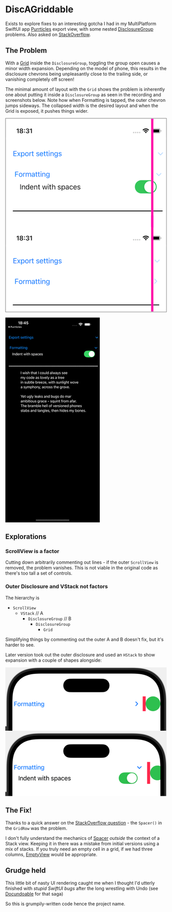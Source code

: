 # DiscAGriddable

Exists to explore fixes to an interesting gotcha I had in my MultiPlatform SwiftUI app [Purrticles][p1] export view, with some nested [DisclosureGroup][a1] problems. Also asked on [StackOverflow][so1].

## The Problem
With a [Grid][a2] inside the `DisclosureGroup`, toggling the group open causes a minor width expansion. Depending on the model of phone, this results in the disclosure chevrons being unpleasantly close to the trailing side, or vanishing completely off screen!

The minimal amount of layout with the `Grid` shows the problem is inherently one about putting it inside a `DisclosureGroup` as seen in the recording and screenshots below. Note how when Formatting is tapped, the outer chevron jumps sideways. The collapsed width is the desired layout and when the Grid is exposed, it pushes things wider.

![Two partial screenshots aligned vertically, with a pink line showing how controls moved sideways when the Formatting group expanded](TwistingBug.png "Two screenshots with alignment to show expansion")

![Gif showing the width changing when Formatting tapped](TwistingBug.gif "Recording of tapping ")

## Explorations

### ScrollView is a factor
Cutting down arbitrarily commenting out lines - if the outer `ScrollView` is removed, the problem vanishes. This is not viable in the original code as there's too tall a set of controls.

### Outer Disclosure and VStack not factors
The hierarchy is 
- `ScrollView`
  - `VStack`  // A
    - `DisclosureGroup`  // B
      - `DisclosureGroup`
        - `Grid`

Simplifying things by commenting out the outer A and B doesn't fix, but it's harder to see.

Later version took out the outer disclosure and used an `HStack` to show expansion with a couple of shapes alongside:

![Two partial screenshots aligned vertically showing circle truncated by expansion resizing](SimplestTwistDemo.png "Simpler view showing resize still happens")


## The Fix!
Thanks to a quick answer on the [StackOverflow question][so1] - the `Spacer()` in the `GridRow` was the problem.

I don't fully understand the mechanics of [Spacer][a3] _outside_ the context of a Stack view. Keeping it in there was a mistake from initial versions using a mix of stacks. If you truly need an empty cell in a grid, if we had three columns, [EmptyView][a4] would be appropriate.

## Grudge held
This little bit of nasty UI rendering caught me when I thought I'd utterly finished with _stupid SwiftUI bugs_ after the long wrestling with Undo (see [Docundoable](../Docundoable/README.md) for that saga)

So this is grumpily-written code hence the project name.

[p1]: https://www.touchgram.com/purrticles
[a1]: https://developer.apple.com/documentation/swiftui/disclosuregroup
[a2]: https://developer.apple.com/documentation/swiftui/grid
[a3]: https://developer.apple.com/documentation/swiftui/spacer
[a4]: https://developer.apple.com/documentation/swiftui/emptyview
[so1]: https://stackoverflow.com/questions/79441312/a-grid-inside-a-disclosuregroup-inside-a-scrollview-causes-unwanted-expansion